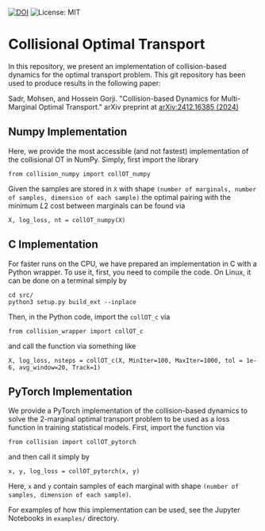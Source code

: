 [![DOI](https://zenodo.org/badge/DOI/10.48550/arXiv.2412.16385.svg)](https://doi.org/10.48550/arXiv.2412.16385)
![License: MIT](https://img.shields.io/badge/License-MIT-yellow.svg)

# Collisional Optimal Transport

In this repository, we present an implementation of collision-based dynamics for the optimal transport problem. This git repository has been used to produce results in the following paper:

Sadr, Mohsen, and Hossein Gorji. "Collision-based Dynamics for Multi-Marginal Optimal Transport." arXiv preprint at [arXiv:2412.16385 (2024)](https://doi.org/10.48550/arXiv.2412.16385)

## Numpy Implementation
Here, we provide the most accessible (and not fastest) implementation of the collisional OT in NumPy. Simply, first import the library
```
from collision_numpy import collOT_numpy
```
Given the samples are stored in ```X``` with shape 
```(number of marginals, number of samples, dimension of each sample)```
the optimal pairing with the minimum $L2$ cost between marginals can be found via
```
X, log_loss, nt = collOT_numpy(X)
```

## C Implementation
For faster runs on the CPU, we have prepared an implementation in C with a Python wrapper. To use it, first, you need to compile the code. On Linux, it can be done on a terminal simply by

```
cd src/
python3 setup.py build_ext --inplace
```

Then, in the Python code, import the ```collOT_c``` via
```
from collision_wrapper import collOT_c
```
and call the function via something like
```
X, log_loss, nsteps = collOT_c(X, MinIter=100, MaxIter=1000, tol = 1e-6, avg_window=20, Track=1)
```

## PyTorch Implementation
We provide a PyTorch implementation of the collision-based dynamics to solve the 2-marginal optimal transport problem to be used as a loss function in training statistical models. First, import the function via
```
from collision import collOT_pytorch
```
and then call it simply by
```
x, y, log_loss = collOT_pytorch(x, y)
```
Here, ```x``` and ```y``` contain samples of each marginal with shape ```(number of samples, dimension of each sample)```.

For examples of how this implementation can be used, see the Jupyter Notebooks in ```examples/``` directory.
